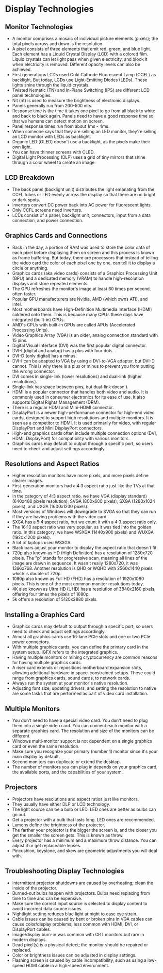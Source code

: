 # Display Technologies

## Monitor Technologies
- A monitor comprises a mosaic of individual picture elements (pixels); the total pixels across and down is the resolution.
- A pixel consists of three elements that emit red, green, and blue light. Each element has a Liquid Crystal Display (LCD) with a colored film. Liquid crystals can let light pass when given electricity, and block it when electricity is removed. Different opacity levels can also be achieved.
- First generations LCDs used Cold Cathode Fluorescent Lamp (CCFL) as backlight. But today, LCDs use Light-Emitting Diodes (LEDs). These lights shine through the liquid crystals.
- Twisted Nematic (TN) and In-Plane Switching (IPS) are different LCD panel technologies.
- Nit (nt) is used to measure the brightness of electronic displays.
- Panels generally run from 200-500 nits.
- Response time is the time it takes one pixel to go from all black to white and back to black again. Panels need to have a good response time so that we humans can detect motion on screen.
- Panel response times run from about 1ms - 4ms.
- When someone says that they are selling an LED monitor, they're selling an LCD monitor with LEDs as backlight.
- Organic LED (OLED) doesn't use a backlight, as the pixels make their own light.
- You can have thinner screens with OLED.
- Digital Light Processing (DLP) uses a grid of tiny mirrors that shine through a color wheel to create an image.

## LCD Breakdown
- The back panel (backlight unit) distributes the light emanating from the CCFL tubes or LED evenly across the display so that there are no bright or dark spots.
- Inverters convert DC power back into AC power for fluorescent lights.
- Only CCFL screens need inverters.
- LCDs consist of a panel, backlight unit, connectors, input from a data connection, and power connection.

## Graphics Cards and Connections
- Back in the day, a portion of RAM was used to store the color data of each pixel before displaying them on screen and this process is known as frame buffering. But today, there are processors that instead of telling the video card the color of each pixel one by one, can tell it to display a circle or anything.
- Graphics cards (aka video cards) consists of a Graphics Processing Unit (GPU) and a dedicated memory (VRAM) to handle high-resolution displays and store repeated elements.
- The GPU refreshes the monitor's image at least 60 times per second, often faster.
- Popular GPU manufacturers are Nvidia, AMD (which owns ATI), and Intel.
- Most motherboards have High-Definition Multimedia Interface (HDMI) soldered onto them. This is because many CPUs these days have integrated (built-in) GPUs.
- AMD's CPUs with built-in GPUs are called APUs (Accelerated Processing Units).
- Video Graphics Array (VGA) is an older, analog connection standard with 15 pins.
- Digital Visual Interface (DVI) was the first popular digital connector.
- DVI-I (digital and analog) has a plus with four dots.
- DVI-D (only digital) has a minus.
- DVI-I can be adapted to VGA by using a DVI-to-VGA adapter, but DVI-D cannot. This is why there is a plus or minus to prevent you from putting the wrong connector.
- DVI comes in single-link (lower resolutions) and dual-link (higher resolutions).
- Single-link has space between pins, but dual-link doesn't.
- HDMI is a popular connector that handles both video and audio. It is commonly used in consumer electronics for its ease of use. It also supports Digital Rights Management (DRM).
- There is a regular HDMI and Mini-HDMI connector.
- DisplayPort is a newer high-performance connector for high-end video cards, designed to support high resolutions and multiple monitors. It is seen as a competitor to HDMI. It is used primarily for video, with regular DisplayPort and Mini DisplayPort connectors.
- High-end graphics cards often include multiple connection options (DVI, HDMI, DisplayPort) for compatibility with various monitors.
- Graphics cards may default to output through a specific port, so users need to check and adjust settings accordingly.

## Resolutions and Aspect Ratios
- Higher resolution monitors have more pixels, and more pixels define clearer images.
- First-generation monitors had a 4:3 aspect ratio just like the TVs at that time.
- In the category of 4:3 aspect ratio, we have VGA (display standard) (640x480 pixels resolution), SVGA (800x600 pixels), SXGA (1280x1024 pixels), and UXGA (1600x1200 pixels).
- Most versions of Windows will downgrade to SVGA so that they can run if they are having problems with the video card.
- SXGA has a 5:4 aspect ratio, but we count it with a 4:3 aspect ratio only.
- The 16:10 aspect ratio was very popular, as it was tied into the golden ratio. In this category, we have WSXGA (1440x900 pixels) and WUXGA (1920x1200 pixels).
- A lot of laptops used WSXGA.
- Black bars adjust your monitor to display the aspect ratio that doesn't fit.
- 720p also known as HD (High Definition) has a resolution of 1280x720 pixels. The "p" stands for progressive scan, meaning all lines of the image are drawn in sequence. It wasn't really 1280x720, it was 1366x768. Another resolution is QHD or WQHD with 2560x1440 pixels which is double of 720p.
- 1080p also known as Full HD (FHD) has a resolution of 1920x1080 pixels. This is one of the most common monitor resolutions today.
- 4K also known as Ultra HD (UHD) has a resolution of 3840x2160 pixels, offering four times the pixels of 1080p.
- 5k offers a resolution of 5120x2880 pixels.

## Installing a Graphics Card
- Graphics cards may default to output through a specific port, so users need to check and adjust settings accordingly.
- Almost all graphics cards use 16-lane PCIe slots and one or two PCIe power connectors.
- With multiple graphics cards, you can define the primary card in the system setup. IGFX refers to the integrated graphics.
- Having multiple monitors or mining cryptocurrency are common reasons for having multiple graphics cards.
- A riser card extends or repositions motherboard expansion slots, allowing additional hardware in space-constrained setups. These could range from graphics cards, sound cards, to network cards.
- Always run the system at your monitor's native resolution.
- Adjusting font size, updating drivers, and setting the resolution to native are some tasks that are performed as part of video card installation.

## Multiple Monitors
- You don't need to have a special video card. You don't need to plug them into a single video card. You can connect each monitor with a separate graphics card. The resolution and size of the monitors can be different.
- Windows multi-monitor support is not dependent on a single graphics card or even the same resolution.
- Make sure you recognize your primary (number 1) monitor since it's your main display by default.
- Second monitors can duplicate or extend the desktop.
- The number of monitors you can plug in depends on your graphics card, the available ports, and the capabilities of your system.

## Projectors
- Projectors have resolutions and aspect ratios just like monitors.
- They usually have either DLP or LCD technology.
- The light source can be a bulb or LED. LED ones are better as bulbs can go out.
- Get a projector with a bulb that lasts long. LED ones are recommended.
- Lumens define the brightness of the projector.
- The farther your projector is the bigger the screen is, and the closer you get the smaller the screen gets. This is known as throw.
- Every projector has a minimum and a maximum throw distance. You can adjust it or get replaceable lenses.
- Pincushion, keystone, and skew are geometric adjustments you will deal with.

## Troubleshooting Display Technologies
- Intermittent projector shutdowns are caused by overheating; clean the inside of the projector.
- Burned-out bulbs happen with projectors. Bulbs need replacing from time to time and can be expensive.
- Make sure the correct input source is selected to display content to avoid incorrect data source issues.
- Nightlight setting reduces blue light at night to ease eye strain.
- Cable issues can be caused by bent or broken pins in VGA cables can cause color/display problems; less common with HDMI, DVI, or DisplayPort cables.
- Image/display burn-in was common with CRT monitors but rare in modern displays.
- Dead pixel(s) is a physical defect; the monitor should be repaired or replaced.
- Color or brightness issues can be adjusted in display settings.
- Flashing screen is caused by cable incompatibility, such as using a low-speed HDMI cable in a high-speed environment.